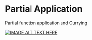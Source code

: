 # Partial Application
Partial function application and Currying

[![IMAGE ALT TEXT HERE](https://img.youtube.com/vi/ND8KQ5xjk7o/0.jpg)](https://www.youtube.com/watch?v=ND8KQ5xjk7o)
